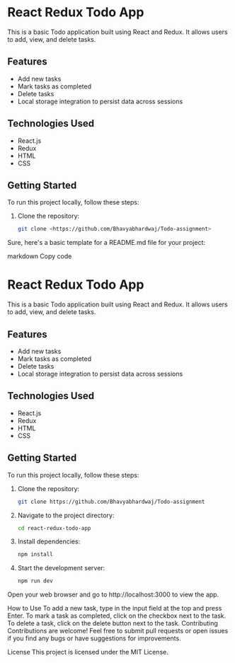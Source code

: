 # React Redux Todo App

This is a basic Todo application built using React and Redux. It allows users to add, view, and delete tasks.

## Features

- Add new tasks
- Mark tasks as completed
- Delete tasks
- Local storage integration to persist data across sessions

## Technologies Used

- React.js
- Redux
- HTML
- CSS

## Getting Started

To run this project locally, follow these steps:

1. Clone the repository:

   ```bash
   git clone <https://github.com/Bhavyabhardwaj/Todo-assignment>

Sure, here's a basic template for a README.md file for your project:

markdown
Copy code
# React Redux Todo App

This is a basic Todo application built using React and Redux. It allows users to add, view, and delete tasks.

## Features

- Add new tasks
- Mark tasks as completed
- Delete tasks
- Local storage integration to persist data across sessions

## Technologies Used

- React.js
- Redux
- HTML
- CSS

## Getting Started

To run this project locally, follow these steps:

1. Clone the repository:

   ```bash
   git clone https://github.com/Bhavyabhardwaj/Todo-assignment
   
2. Navigate to the project directory:
   ```bash
   cd react-redux-todo-app
3. Install dependencies:
   ```bash
   npm install
4. Start the development server:
   ```bash
   npm run dev

Open your web browser and go to http://localhost:3000 to view the app.

How to Use
To add a new task, type in the input field at the top and press Enter.
To mark a task as completed, click on the checkbox next to the task.
To delete a task, click on the delete button next to the task.
Contributing
Contributions are welcome! Feel free to submit pull requests or open issues if you find any bugs or have suggestions for improvements.

License
This project is licensed under the MIT License.
